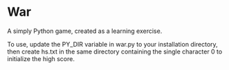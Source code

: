 # War
A simply Python game, created as a learning exercise.

To use, update the PY_DIR variable in war.py to your installation directory, then create hs.txt in the same directory containing the single character 0 to initialize the high score. 
